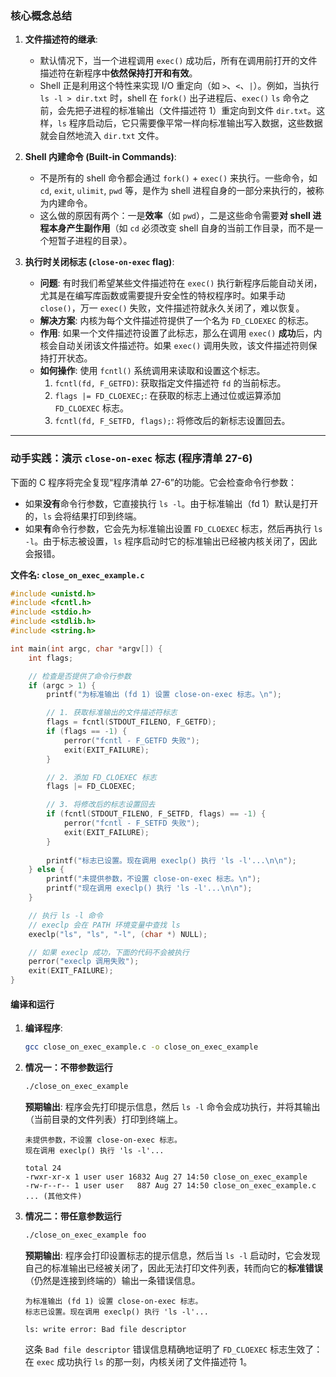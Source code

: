 ### 核心概念总结

1.  **文件描述符的继承**:

      * 默认情况下，当一个进程调用 `exec()` 成功后，所有在调用前打开的文件描述符在新程序中**依然保持打开和有效**。
      * Shell 正是利用这个特性来实现 I/O 重定向（如 `>`、`<`、`|`）。例如，当执行 `ls -l > dir.txt` 时，shell 在 `fork()` 出子进程后、`exec()` `ls` 命令之前，会先把子进程的标准输出（文件描述符 1）重定向到文件 `dir.txt`。这样，`ls` 程序启动后，它只需要像平常一样向标准输出写入数据，这些数据就会自然地流入 `dir.txt` 文件。

2.  **Shell 内建命令 (Built-in Commands)**:

      * 不是所有的 shell 命令都会通过 `fork()` + `exec()` 来执行。一些命令，如 `cd`, `exit`, `ulimit`, `pwd` 等，是作为 shell 进程自身的一部分来执行的，被称为内建命令。
      * 这么做的原因有两个：一是**效率**（如 `pwd`），二是这些命令需要**对 shell 进程本身产生副作用**（如 `cd` 必须改变 shell 自身的当前工作目录，而不是一个短暂子进程的目录）。

3.  **执行时关闭标志 (`close-on-exec` flag)**:

      * **问题**: 有时我们希望某些文件描述符在 `exec()` 执行新程序后能自动关闭，尤其是在编写库函数或需要提升安全性的特权程序时。如果手动 `close()`，万一 `exec()` 失败，文件描述符就永久关闭了，难以恢复。
      * **解决方案**: 内核为每个文件描述符提供了一个名为 `FD_CLOEXEC` 的标志。
      * **作用**: 如果一个文件描述符设置了此标志，那么在调用 `exec()` **成功**后，内核会自动关闭该文件描述符。如果 `exec()` 调用失败，该文件描述符则保持打开状态。
      * **如何操作**: 使用 `fcntl()` 系统调用来读取和设置这个标志。
        1.  `fcntl(fd, F_GETFD)`: 获取指定文件描述符 `fd` 的当前标志。
        2.  `flags |= FD_CLOEXEC;`: 在获取的标志上通过位或运算添加 `FD_CLOEXEC` 标志。
        3.  `fcntl(fd, F_SETFD, flags);`: 将修改后的新标志设置回去。

-----

### 动手实践：演示 `close-on-exec` 标志 (程序清单 27-6)

下面的 C 程序将完全复现“程序清单 27-6”的功能。它会检查命令行参数：

  * 如果**没有**命令行参数，它直接执行 `ls -l`。由于标准输出（fd 1）默认是打开的，`ls` 会将结果打印到终端。
  * 如果**有**命令行参数，它会先为标准输出设置 `FD_CLOEXEC` 标志，然后再执行 `ls -l`。由于标志被设置，`ls` 程序启动时它的标准输出已经被内核关闭了，因此会报错。

**文件名: `close_on_exec_example.c`**

```c
#include <unistd.h>
#include <fcntl.h>
#include <stdio.h>
#include <stdlib.h>
#include <string.h>

int main(int argc, char *argv[]) {
    int flags;

    // 检查是否提供了命令行参数
    if (argc > 1) {
        printf("为标准输出 (fd 1) 设置 close-on-exec 标志。\n");

        // 1. 获取标准输出的文件描述符标志
        flags = fcntl(STDOUT_FILENO, F_GETFD);
        if (flags == -1) {
            perror("fcntl - F_GETFD 失败");
            exit(EXIT_FAILURE);
        }

        // 2. 添加 FD_CLOEXEC 标志
        flags |= FD_CLOEXEC;

        // 3. 将修改后的标志设置回去
        if (fcntl(STDOUT_FILENO, F_SETFD, flags) == -1) {
            perror("fcntl - F_SETFD 失败");
            exit(EXIT_FAILURE);
        }
        
        printf("标志已设置。现在调用 execlp() 执行 'ls -l'...\n\n");
    } else {
        printf("未提供参数，不设置 close-on-exec 标志。\n");
        printf("现在调用 execlp() 执行 'ls -l'...\n\n");
    }

    // 执行 ls -l 命令
    // execlp 会在 PATH 环境变量中查找 ls
    execlp("ls", "ls", "-l", (char *) NULL);

    // 如果 execlp 成功，下面的代码不会被执行
    perror("execlp 调用失败");
    exit(EXIT_FAILURE);
}
```

#### 编译和运行

1.  **编译程序**:

    ```bash
    gcc close_on_exec_example.c -o close_on_exec_example
    ```

2.  **情况一：不带参数运行**

    ```bash
    ./close_on_exec_example
    ```

    **预期输出**:
    程序会先打印提示信息，然后 `ls -l` 命令会成功执行，并将其输出（当前目录的文件列表）打印到终端上。

    ```
    未提供参数，不设置 close-on-exec 标志。
    现在调用 execlp() 执行 'ls -l'...

    total 24
    -rwxr-xr-x 1 user user 16832 Aug 27 14:50 close_on_exec_example
    -rw-r--r-- 1 user user   887 Aug 27 14:50 close_on_exec_example.c
    ... (其他文件)
    ```

3.  **情况二：带任意参数运行**

    ```bash
    ./close_on_exec_example foo
    ```

    **预期输出**:
    程序会打印设置标志的提示信息，然后当 `ls -l` 启动时，它会发现自己的标准输出已经被关闭了，因此无法打印文件列表，转而向它的**标准错误**（仍然是连接到终端的）输出一条错误信息。

    ```
    为标准输出 (fd 1) 设置 close-on-exec 标志。
    标志已设置。现在调用 execlp() 执行 'ls -l'...

    ls: write error: Bad file descriptor
    ```

    这条 `Bad file descriptor` 错误信息精确地证明了 `FD_CLOEXEC` 标志生效了：在 `exec` 成功执行 `ls` 的那一刻，内核关闭了文件描述符 1。